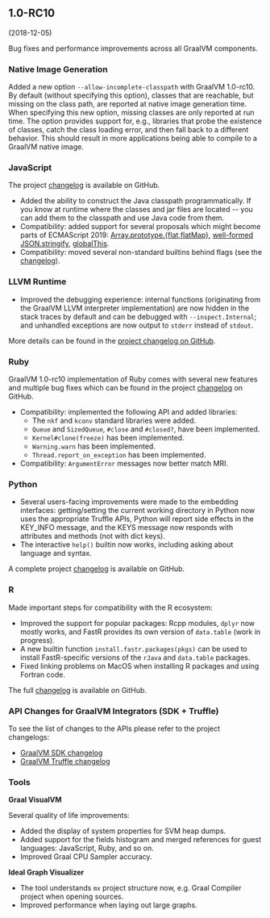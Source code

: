 ## 1.0-RC10
(2018-12-05)

Bug fixes and performance improvements across all GraalVM components.

### Native Image Generation

Added a new option `--allow-incomplete-classpath` with GraalVM 1.0-rc10. By default (without specifying this option), classes that are reachable, but missing on the class path, are reported at native image generation time. When specifying this new option, missing classes are only reported at run time. The option provides support for, e.g., libraries that probe the existence of classes, catch the class loading error, and then fall back to a different behavior. This should result in more applications being able to compile to a GraalVM native image.

### JavaScript
The project [changelog](https://github.com/graalvm/graaljs/blob/master/CHANGELOG.md#version-100-rc10) is available on GitHub.

* Added the ability to construct the Java classpath programmatically. If you know at runtime where the classes and jar files are located -- you can add them to the classpath and use Java code from them.
* Compatibility: added support for several proposals which might become parts of ECMAScript 2019: [Array.prototype.{flat,flatMap}](https://github.com/tc39/proposal-flatMap), [well-formed JSON.stringify](https://github.com/tc39/proposal-well-formed-stringify), [globalThis](https://github.com/tc39/proposal-global).
* Compatibility: moved several non-standard builtins behind flags (see the  [changelog](https://github.com/graalvm/graaljs/blob/master/CHANGELOG.md#version-100-rc10)).

### LLVM Runtime
* Improved the debugging experience: internal functions (originating from the GraalVM LLVM interpreter implementation) are now hidden in the stack traces by default and can be debugged with `--inspect.Internal`; and unhandled exceptions are now output to `stderr` instead of `stdout`.

More details can be found in the [project changelog on GitHub](https://github.com/oracle/graal/blob/master/sulong/CHANGELOG.md#version-100-rc10).

### Ruby
GraalVM 1.0-rc10 implementation of Ruby comes with several new features and multiple bug fixes
which can be found in the project [changelog](https://github.com/oracle/truffleruby/blob/master/CHANGELOG.md#10-rc-10) on GitHub.

* Compatibility: implemented the following API and added libraries:
  * The `nkf` and `kconv` standard libraries were added.
  * `Queue` and `SizedQueue`, `#close` and `#closed?`, have been implemented.
  * `Kernel#clone(freeze)` has been implemented.
  * `Warning.warn` has been implemented.
  * `Thread.report_on_exception` has been implemented.
* Compatibility: `ArgumentError` messages now better match MRI.

### Python
* Several users-facing improvements were made to the embedding interfaces: getting/setting the current working directory in Python now uses the appropriate Truffle APIs, Python will report side effects in the KEY_INFO message, and the KEYS message now responds with attributes and methods (not with dict keys).
* The interactive `help()` builtin now works, including asking about language and syntax.

A complete project [changelog](https://github.com/graalvm/graalpython/blob/master/CHANGELOG.md#version-100-rc10) is available on GitHub.

### R
Made important steps for compatibility with the R ecosystem:

* Improved the support for popular packages: Rcpp modules, `dplyr` now mostly works,
and FastR provides its own version of `data.table` (work in progress).
* A new builtin function `install.fastr.packages(pkgs)` can be used to install FastR-specific versions of the `rJava` and `data.table` packages.
* Fixed linking problems on MacOS when installing R packages and using Fortran code.

The full [changelog](https://github.com/oracle/fastr/blob/master/CHANGELOG.md#10-rc-10)
is available on GitHub.

### API Changes for GraalVM Integrators (SDK + Truffle)
To see the list of changes to the APIs please refer to the project changelogs:
- [GraalVM SDK changelog](https://github.com/oracle/graal/blob/master/sdk/CHANGELOG.md#version-10-rc10)
- [GraalVM Truffle changelog](https://github.com/oracle/graal/blob/master/truffle/CHANGELOG.md#version-100-rc10)

### Tools
**Graal VisualVM**

Several quality of life improvements:
* Added the display of system properties for SVM heap dumps.
* Added support for the fields histogram and merged references for guest languages: JavaScript, Ruby, and so on.
* Improved Graal CPU Sampler accuracy.

**Ideal Graph Visualizer**
* The tool understands `mx` project structure now, e.g. Graal Compiler project when opening sources.
* Improved performance when laying out large graphs.
